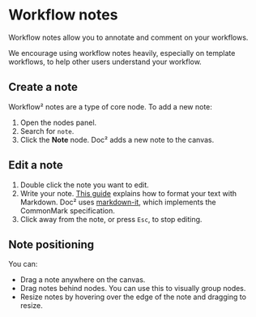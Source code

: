 # Workflow notes

Workflow notes allow you to annotate and comment on your workflows.

We encourage using workflow notes heavily, especially on template workflows, to help other users understand your workflow.

## Create a note

Workflow² notes are a type of core node. To add a new note:

1. Open the nodes panel.
2. Search for `note`.
3. Click the **Note** node. Doc² adds a new note to the canvas.

## Edit a note

1. Double click the note you want to edit.
2. Write your note. [This guide](https://commonmark.org/help/) explains how to format your text with Markdown. Doc² uses [markdown-it](https://github.com/markdown-it/markdown-it), which implements the CommonMark specification. 
3. Click away from the note, or press `Esc`, to stop editing.

## Note positioning

You can:

* Drag a note anywhere on the canvas.
* Drag notes behind nodes. You can use this to visually group nodes.
* Resize notes by hovering over the edge of the note and dragging to resize.

